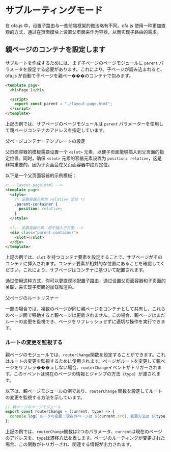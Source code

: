 # サブルーティングモード

在 ofa.js 中，设置子路由与一些前端框架的做法略有不同。ofa.js 使用一种更加直观的方式，通过在页面模块上设置父页面来作为容器，从而实现子路由的需求。

## 親ページのコンテナを設定します

サブルートを作成するためには、まず子ページのページモジュールに `parent` パラメータを設定する必要があります。これにより、子ページが読み込まれると、ofa.js が自動で子ページを親ペー���のコンテナで包みます。

```html
<template page>
  <h1>Page 1</h1>

  <script>
    export const parent = "./layout-page.html";
  </script>
</template>
```

上記の例では、サブページのページモジュールは `parent` パラメーターを使用して親ページコンテナのアドレスを指定しています。

父ページコンテナーテンプレートの設定

父页面容器的模板需要设置一个 `<slot>` 元素，以便子页面能够插入到父页面的指定位置。同时，确保 `<slot>` 元素的容器元素设置为 `position: relative`，这是非常重要的，因为子页面会在父页面容器中绝对定位。

以下是一个父页面容器的示例模板：

```html
<!-- layout-page.html -->
<template page>
  <style>
    /* 设置容器元素为 relative 定位 */
    .parent-container {
      position: relative;
    }
  </style>
  
  <!-- 设置容器元素，用于插入子页面 -->
  <div class="parent-container">
    <slot></slot>
  </div>
</template>
```

上記の例では、`slot` を持つコンテナ要素を設定することで、サブページがそのコンテナに挿入されます。コンテナ要素が相対的な位置にあることを確認してください。これにより、サブページはコンテナに基づいて配置されます。

通过使用这种方式，你可以更直观地配置子路由，通过设置父页面容器和子页面的关联，来实现子页面的加载和渲染。

父ページのルートリスナー

一部の場合では、複数のページが同じ親ページをコンテナとして共有し、これらのページ間で移動すると親ページは更新されません。この場合、親ページはまだルートの変更を監視でき、ページをリフレッシュせずに適切な操作を実行できます。

### ルートの変更を監視する

親ページのモジュールでは、`routerChange`関数を設定することができます。これはルートの変更を監視するために使用されます。ページがルートを変更して親ページをリフレッ���ュしない場合、`routerChange`イベントがトリガーされます。このイベントは現在のページの情報とジャンプの方法（`type`）が渡されます。

以下は、親ページモジュールの例であり、`routerChange` 関数を設定してルートの変更を監視する方法を示しています。

```javascript
// 親ページのページモジュール
export const routerChange = (current, type) => {
  console.log(`ルータの変更：現在のページは ${current.src}、変更方法は ${type}です`);
};
```

上記の例では、`routerChange`関数は2つのパラメータ、`current`は現在のページのアドレスを、`type`は遷移方法を表します。ページのルーティングが変更された場合、この関数がトリガーされ、関連する情報が出力されます。